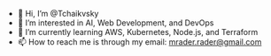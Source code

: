 - 👋 Hi, I’m @Tchaikvsky
- 👀 I’m interested in AI, Web Development, and DevOps
- 🌱 I’m currently learning AWS, Kubernetes, Node.js, and Terraform
- 📫 How to reach me is through my email: mrader.rader@gmail.com

<!---
Tchaikvsky/Tchaikvsky is a ✨ special ✨ repository because its `README.md` (this file) appears on your GitHub profile.
You can click the Preview link to take a look at your changes.
--->
